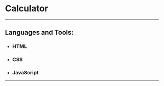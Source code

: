 # Calculator
---
## Languages and Tools:

- ### HTML
- ### CSS
- ### JavaScript

--- 

<h1 align="center">
  <img src="" />
  
  </h1>
